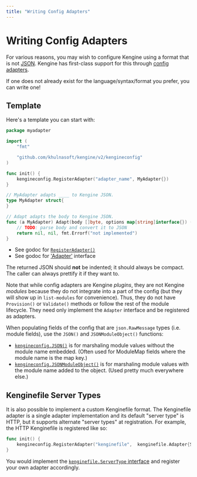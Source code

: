 ```yaml
---
title: "Writing Config Adapters"
---
```


# Writing Config Adapters

For various reasons, you may wish to configure Kengine using a format that is not [JSON](/docs/json/). Kengine has first-class support for this through [config adapters](/docs/config-adapters).

If one does not already exist for the language/syntax/format you prefer, you can write one!

## Template

Here's a template you can start with:

```go
package myadapter

import (
	"fmt"

	"github.com/khulnasoft/kengine/v2/kengineconfig"
)

func init() {
	kengineconfig.RegisterAdapter("adapter_name", MyAdapter{})
}

// MyAdapter adapts ____ to Kengine JSON.
type MyAdapter struct{
}

// Adapt adapts the body to Kengine JSON.
func (a MyAdapter) Adapt(body []byte, options map[string]interface{}) ([]byte, []kengineconfig.Warning, error) {
	// TODO: parse body and convert it to JSON
	return nil, nil, fmt.Errorf("not implemented")
}
```

-   See godoc for [`RegisterAdapter()`](https://pkg.go.dev/github.com/khulnasoft/kengine/v2/kengineconfig?tab=doc#RegisterAdapter)
-   See godoc for ['Adapter'](https://pkg.go.dev/github.com/khulnasoft/kengine/v2/kengineconfig?tab=doc#Adapter) interface

The returned JSON should **not** be indented; it should always be compact. The caller can always prettify it if they want to.

Note that while config adapters are Kengine _plugins_, they are not Kengine _modules_ because they do not integrate into a part of the config (but they will show up in `list-modules` for convenience). Thus, they do not have `Provision()` or `Validate()` methods or follow the rest of the module lifecycle. They need only implement the `Adapter` interface and be registered as adapters.

When populating fields of the config that are `json.RawMessage` types (i.e. module fields), use the `JSON()` and `JSONModuleObject()` functions:

-   [`kengineconfig.JSON()`](https://pkg.go.dev/github.com/khulnasoft/kengine/v2/kengineconfig?tab=doc#JSON) is for marshaling module values without the module name embedded. (Often used for ModuleMap fields where the module name is the map key.)
-   [`kengineconfig.JSONModuleObject()`](https://pkg.go.dev/github.com/khulnasoft/kengine/v2/kengineconfig?tab=doc#JSONModuleObject) is for marshaling module values with the module name added to the object. (Used pretty much everywhere else.)

## Kenginefile Server Types

It is also possible to implement a custom Kenginefile format. The Kenginefile adapter is a single adapter implementation and its default "server type" is HTTP, but it supports alternate "server types" at registration. For example, the HTTP Kenginefile is registered like so:

```go
func init() {
	kengineconfig.RegisterAdapter("kenginefile",  kenginefile.Adapter{ServerType: ServerType{}})
}
```

You would implement the [`kenginefile.ServerType` interface](https://pkg.go.dev/github.com/khulnasoft/kengine/v2/kengineconfig/kenginefile?tab=doc#ServerType) and register your own adapter accordingly.
